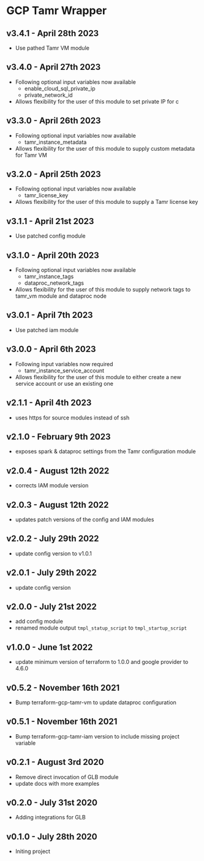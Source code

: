 # GCP Tamr Wrapper

## v3.4.1 - April 28th 2023
* Use pathed Tamr VM module

## v3.4.0 - April 27th 2023
* Following optional input variables now available
  * enable_cloud_sql_private_ip
  * private_network_id
* Allows flexibility for the user of this module to set private IP for c

## v3.3.0 - April 26th 2023
* Following optional input variables now available
  * tamr_instance_metadata
* Allows flexibility for the user of this module to supply custom metadata for Tamr VM

## v3.2.0 - April 25th 2023
* Following optional input variables now available
  * tamr_license_key
* Allows flexibility for the user of this module to supply a Tamr license key

## v3.1.1 - April 21st 2023
* Use patched config module

## v3.1.0 - April 20th 2023
* Following optional input variables now available
  * tamr_instance_tags
  * dataproc_network_tags
* Allows flexibility for the user of this module to supply network tags to tamr_vm module and dataproc node

## v3.0.1 - April 7th 2023
* Use patched iam module

## v3.0.0 - April 6th 2023
* Following input variables now required
  * tamr_instance_service_account
* Allows flexibility for the user of this module to either create a new service account or use an existing one

## v2.1.1 - April 4th 2023
* uses https for source modules instead of ssh

## v2.1.0 - February 9th 2023
* exposes spark & dataproc settings from the Tamr configuration module

## v2.0.4 - August 12th 2022
* corrects IAM module version

## v2.0.3 - August 12th 2022
* updates patch versions of the config and IAM modules

## v2.0.2 - July 29th 2022
* update config version to v1.0.1

## v2.0.1 - July 29th 2022
* update config version

## v2.0.0 - July 21st 2022
* add config module
* renamed module output `tmpl_statup_script` to `tmpl_startup_script`

## v1.0.0 - June 1st 2022
* update minimum version of terraform to 1.0.0 and google provider to 4.6.0

## v0.5.2 - November 16th 2021
* Bump terraform-gcp-tamr-vm to update dataproc configuration

## v0.5.1 - November 16th 2021
* Bump terraform-gcp-tamr-iam version to include missing project variable

## v0.2.1 - August 3rd 2020
* Remove direct invocation of GLB module
* update docs with more examples

## v0.2.0 - July 31st 2020
* Adding integrations for GLB

## v0.1.0 - July 28th 2020
* Initing project
